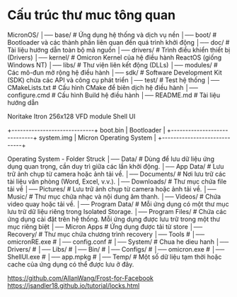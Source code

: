 # Cấu trúc thư muc tông quan
MicronOS/
│── base/             # Ứng dụng hệ thống và dịch vụ nền
│── boot/             # Bootloader và các thành phần liên quan đến quá trình khởi động
│── doc/              # Tài liệu hướng dẫn toàn bộ mã nguồn
│── drivers/          # Trình điều khiển thiết bị (Drivers)
│── kernel/           # Omicron Kernel của hệ điều hành ReactOS (giống Windows NT)
│── libs/             # Thư viện liên kết động (DLLs)
│── modules/          # Các mô-đun mở rộng hệ điều hành
│── sdk/              # Software Development Kit (SDK) chứa các API và công cụ phát triển
│── test/             # Test hệ thống
│── CMakeLists.txt    # Cấu hình CMake để biên dịch hệ điều hành
│── configure.cmd     # Cấu hình Build hệ điều hành
│── README.md         # Tài liệu hướng dẫn



Noritake Itron 256x128 VFD module
Shell UI

+-----------------------------+ boot.bin
|          Bootloader         |
+-----------------------------+ system.img
|   Micron Operating System   |
+-----------------------------+

Operating System - Folder Struck
│── Data/               # Dùng để lưu dữ liệu ứng dụng quan trọng, cần duy trì giữa các lần khởi động.
    │── App Data/       # Lưu trữ ảnh chụp từ camera hoặc ảnh tải về.
    │── Documents/      # Nơi lưu trữ các tài liệu văn phòng (Word, Excel, v.v.).
    │── Downloads/      # Thư mục chứa file tải về
    │── Pictures/       # Lưu trữ ảnh chụp từ camera hoặc ảnh tải về.
    │── Music/          # Thư mục chứa nhạc và nội dung âm thanh.
    │── Videos/         # Chứa video quay hoặc tải về.
│── Program Data/       # Mỗi ứng dụng có một thư mục lưu trữ dữ liệu riêng trong Isolated Storage.
│── Program Files/      # Chứa các ứng dụng cài đặt trên hệ thống. Mỗi ứng dụng được lưu trữ trong một thư mục riêng biệt
    │── Micron Apps     # Ứng dụng được tải từ store
│── Recovery/           # Thư mục chứa chương trình recovery
    │── Tools           # 
    │── omicronRE.exe   # 
    │── config.conf     # 
│── System/             # Chua he dieu hanh
    │── Drivers/        # 
    │── Libs/           # 
    │── Bin/            # 
    │── Configs/        # 
    │── omicron.exe     # 
    │── ShellUI.exe     # 
    │── app.mpkg        #
│── Temp/               # Một số dữ liệu tạm thời hoặc cache của ứng dụng có thể được lưu ở đây.


    

https://github.com/AllanWang/Frost-for-Facebook
    https://jsandler18.github.io/tutorial/locks.html